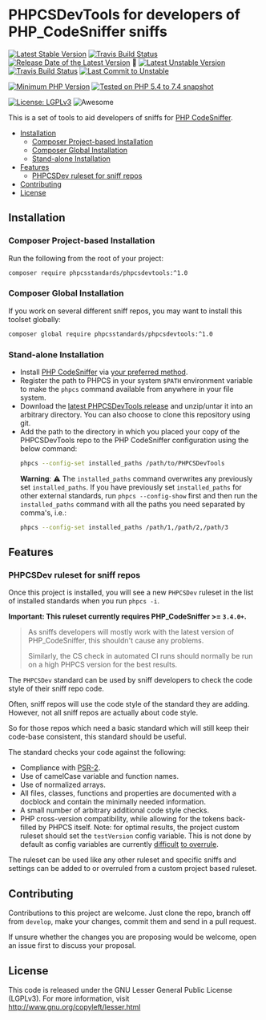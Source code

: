PHPCSDevTools for developers of PHP_CodeSniffer sniffs
=====================================================

[![Latest Stable Version](https://poser.pugx.org/phpcsstandards/phpcsdevtools/v/stable)](https://packagist.org/packages/phpcsstandards/phpcsdevtools)
[![Travis Build Status](https://travis-ci.com/PHPCSStandards/PHPCSDevTools.svg?branch=master)](https://travis-ci.com/PHPCSStandards/PHPCSDevTools/branches)
[![Release Date of the Latest Version](https://img.shields.io/github/release-date/PHPCSStandards/PHPCSDevTools.svg?maxAge=1800)](https://github.com/PHPCSStandards/PHPCSDevTools/releases)
:construction:
[![Latest Unstable Version](https://img.shields.io/badge/unstable-dev--develop-e68718.svg?maxAge=2419200)](https://packagist.org/packages/phpcsstandards/phpcsdevtools#dev-develop)
[![Travis Build Status](https://travis-ci.com/PHPCSStandards/PHPCSDevTools.svg?branch=develop)](https://travis-ci.com/PHPCSStandards/PHPCSDevTools/branches)
[![Last Commit to Unstable](https://img.shields.io/github/last-commit/PHPCSStandards/PHPCSDevTools/develop.svg)](https://github.com/PHPCSStandards/PHPCSDevTools/commits/develop)

[![Minimum PHP Version](https://img.shields.io/packagist/php-v/phpcsstandards/phpcsdevtools.svg?maxAge=3600)](https://packagist.org/packages/phpcsstandards/phpcsdevtools)
[![Tested on PHP 5.4 to 7.4 snapshot](https://img.shields.io/badge/tested%20on-PHP%205.4%20|%205.5%20|%205.6%20|%207.0%20|%207.1%20|%207.2%20|%207.3%20|%207.4snapshot-brightgreen.svg?maxAge=2419200)](https://travis-ci.com/PHPCSStandards/PHPCSDevTools)

[![License: LGPLv3](https://poser.pugx.org/phpcsstandards/phpcsdevtools/license.png)](https://github.com/PHPCSStandards/PHPCSDevTools/blob/master/LICENSE)
![Awesome](https://img.shields.io/badge/awesome%3F-yes!-brightgreen.svg)


This is a set of tools to aid developers of sniffs for [PHP CodeSniffer](https://github.com/squizlabs/PHP_CodeSniffer).

* [Installation](#installation)
    + [Composer Project-based Installation](#composer-project-based-installation)
    + [Composer Global Installation](#composer-global-installation)
    + [Stand-alone Installation](#stand-alone-installation)
* [Features](#features)
    + [PHPCSDev ruleset for sniff repos](#phpcsdev-ruleset-for-sniff-repos)
* [Contributing](#contributing)
* [License](#license)


Installation
-------------------------------------------

### Composer Project-based Installation

Run the following from the root of your project:
```bash
composer require phpcsstandards/phpcsdevtools:^1.0
```

### Composer Global Installation

If you work on several different sniff repos, you may want to install this toolset globally:
```bash
composer global require phpcsstandards/phpcsdevtools:^1.0
```

### Stand-alone Installation

* Install [PHP CodeSniffer](https://github.com/squizlabs/PHP_CodeSniffer) via [your preferred method](https://github.com/squizlabs/PHP_CodeSniffer#installation).
* Register the path to PHPCS in your system `$PATH` environment variable to make the `phpcs` command available from anywhere in your file system.
* Download the [latest PHPCSDevTools release](https://github.com/PHPCSStandards/PHPCSDevTools/releases) and unzip/untar it into an arbitrary directory.
    You can also choose to clone this repository using git.
* Add the path to the directory in which you placed your copy of the PHPCSDevTools repo to the PHP CodeSniffer configuration using the below command:
   ```bash
   phpcs --config-set installed_paths /path/to/PHPCSDevTools
   ```
   **Warning**: :warning: The `installed_paths` command overwrites any previously set `installed_paths`. If you have previously set `installed_paths` for other external standards, run `phpcs --config-show` first and then run the `installed_paths` command with all the paths you need separated by comma's, i.e.:
   ```bash
   phpcs --config-set installed_paths /path/1,/path/2,/path/3
   ```


Features
------------------------------

### PHPCSDev ruleset for sniff repos

Once this project is installed, you will see a new `PHPCSDev` ruleset in the list of installed standards when you run `phpcs -i`.

**Important: This ruleset currently requires PHP_CodeSniffer >= `3.4.0+`.**

> As sniffs developers will mostly work with the latest version of PHP_CodeSniffer, this shouldn't cause any problems.
>
> Similarly, the CS check in automated CI runs should normally be run on a high PHPCS version for the best results.

The `PHPCSDev` standard can be used by sniff developers to check the code style of their sniff repo code.

Often, sniff repos will use the code style of the standard they are adding. However, not all sniff repos are actually about code style.

So for those repos which need a basic standard which will still keep their code-base consistent, this standard should be useful.

The standard checks your code against the following:
* Compliance with [PSR-2](https://www.php-fig.org/psr/psr-2/).
* Use of camelCase variable and function names.
* Use of normalized arrays.
* All files, classes, functions and properties are documented with a docblock and contain the minimally needed information.
* A small number of arbitrary additional code style checks.
* PHP cross-version compatibility, while allowing for the tokens back-filled by PHPCS itself.
    Note: for optimal results, the project custom ruleset should set the `testVersion` config variable.
    This is not done by default as config variables are currently [difficult](https://github.com/squizlabs/PHP_CodeSniffer/issues/2197) [to overrule](https://github.com/squizlabs/PHP_CodeSniffer/issues/1821).

The ruleset can be used like any other ruleset and specific sniffs and settings can be added to or overruled from a custom project based ruleset.


Contributing
-------
Contributions to this project are welcome. Just clone the repo, branch off from `develop`, make your changes, commit them and send in a pull request.

If unsure whether the changes you are proposing would be welcome, open an issue first to discuss your proposal.

License
-------
This code is released under the GNU Lesser General Public License (LGPLv3). For more information, visit http://www.gnu.org/copyleft/lesser.html
